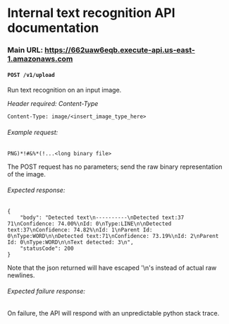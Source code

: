 # Internal text recognition API documentation
### Main URL: https://662uaw6eqb.execute-api.us-east-1.amazonaws.com

#### `POST /v1/upload`

Run text recognition on an input image.

*Header required: Content-Type*

`Content-Type: image/<insert_image_type_here>`

###### Example request:

` PNG)*!#&%*(!...<long binary file>  `

The POST request has no parameters; send the raw binary representation of the image.

###### Expected response:
```
{
    "body": "Detected text\n----------\nDetected text:37 71\nConfidence: 74.00%\nId: 0\nType:LINE\n\nDetected text:37\nConfidence: 74.82%\nId: 1\nParent Id: 0\nType:WORD\n\nDetected text:71\nConfidence: 73.19%\nId: 2\nParent Id: 0\nType:WORD\n\nText detected: 3\n",
    "statusCode": 200
}
```
Note that the json returned will have escaped '\n's instead of actual raw newlines.

###### Expected failure response:
On failure, the API will respond with an unpredictable python stack trace.

